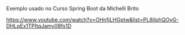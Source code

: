<p>Exemplo usado no Curso Spring Boot da Michelli Brito</p>

https://www.youtube.com/watch?v=OHn1jLHGptw&list=PL8iIphQOyG-DHLpEx1TPItqJamy08fs1D